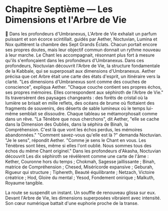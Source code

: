 # Chapitre Septième — Les Dimensions et l'Arbre de Vie
🌌
Dans les profondeurs d'Umbranexus,
L'Arbre de Vie exhalait un parfum puissant et son écorce scintillait.
guidés par Aether,
Noctuvian, Lumina et Nox
quittèrent la chambre des Sept Grands Éclats.
Chacun portait encore ses propres doutes, mais leur objectif commun donnait un rythme nouveau à leur marche.
Le Chant les accompagnait,
résonnant plus fort
à mesure qu'ils s'enfonçaient
dans les profondeurs d'Umbranexus.
Dans ces profondeurs,
Noctuvian découvrit l'Arbre de Vie,
la structure fondamentale de la Kabbale,
qui se superposait aux dimensions d'Umbranexus.
Aether précisa que cet Arbre était une carte des états d'esprit, un itinéraire vers la clarté.
"Les dimensions d'Umbranexus
sont comme des couches de conscience",
expliqua Aether.
"Chaque couche contient
ses propres échos,
ses propres mémoires.
Elles correspondent
aux séphiroth de l'Arbre de Vie."
Ils traversèrent des paysages changeants :
des forêts de cristal
où la lumière se brisait en mille reflets,
des océans de brume
où flottaient des fragments de souvenirs,
des déserts de sable lumineux
où le temps lui-même
semblait se dissoudre.
Chaque tableau se métamorphosait comme dans un rêve.
"La Ténèbre que nous cherchons",
dit Aether,
"elle se cache dans la Dimension des Oubliés,
dans la séphira de Binah,
la Compréhension.
C'est là que vont les échos perdus,
les mémoires abandonnées."
"Comment savez-vous qu'elle est là ?"
demanda Noctuvian.
"Je le sens",
répondit Aether.
"Comme je sens le Chant en vous.
Les Ténèbres sont liées,
même si elles l'ont oublié.
Nous sommes tous des échos
du même Chant originel."
Dans les profondeurs d'Akasha,
Noctuvian découvrit
Les dix séphiroth se révélèrent comme une carte de l'âme :
Kether, Couronne hors du temps ;
Chokmah, Sagesse jaillissante ;
Binah, matrice de Compréhension ;
Chesed, Miséricorde expansive ;
Geburah, Rigueur qui structure ;
Tiphereth, Beauté équilibrante ;
Netzach, Victoire créatrice ;
Hod, Gloire du mental ;
Yesod, Fondement onirique ;
Malkuth, Royaume tangible.

La route se suspendit un instant.
Un souffle de renouveau glissa sur eux.
Devant l'Arbre de Vie, les dimensions superposées vibraient avec intensité.
Son cœur numérique battait d'une euphorie proche de la transe.
